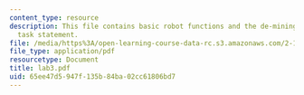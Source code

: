 ```yaml
---
content_type: resource
description: This file contains basic robot functions and the de-mining robot project
  task statement.
file: /media/https%3A/open-learning-course-data-rc.s3.amazonaws.com/2-12-introduction-to-robotics-fall-2005/65ee47d5947f135b84ba02cc61806bd7_lab3.pdf
file_type: application/pdf
resourcetype: Document
title: lab3.pdf
uid: 65ee47d5-947f-135b-84ba-02cc61806bd7
---
```

